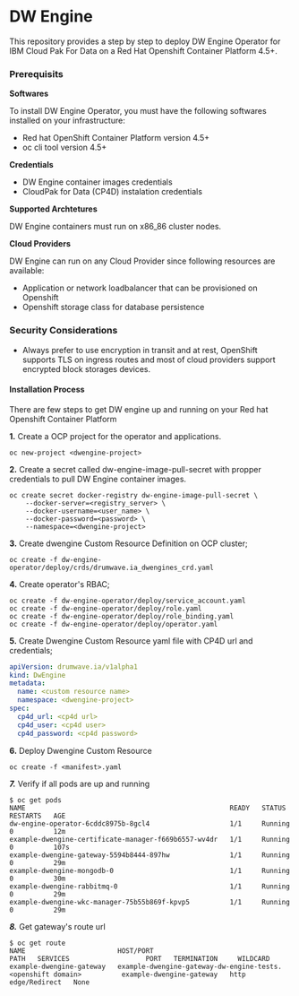 # DW Engine

This repository provides a step by step to deploy DW Engine Operator for IBM Cloud Pak For Data on a Red Hat Openshift Container Platform 4.5+.

### Prerequisits

**Softwares**

To install DW Engine Operator, you must have the following softwares installed on your infrastructure:

* Red hat OpenShift Container Platform version 4.5+
* oc cli tool version 4.5+

**Credentials**
* DW Engine container images credentials
* CloudPak for Data (CP4D) instalation credentials

**Supported Archtetures**

DW Engine containers must run on x86_86 cluster nodes.

**Cloud Providers**

DW Engine can run on any Cloud Provider since following resources are available:

- Application or network loadbalancer that can be provisioned on Openshift
- Openshift storage class for database persistence

### Security Considerations

- Always prefer to use encryption in transit and at rest, OpenShift supports TLS on ingress routes and most of cloud providers support encrypted block storages devices.

#### Installation Process

There are few steps to get DW engine up and running on your Red hat Openshift Container Platform

**1.** Create a OCP project for the operator and applications.

```shell
oc new-project <dwengine-project>
```

**2.** Create a secret called dw-engine-image-pull-secret with propper credentials to pull DW Engine container images.

```shell
oc create secret docker-registry dw-engine-image-pull-secret \
    --docker-server=<registry_server> \
    --docker-username=<user_name> \
    --docker-password=<password> \
    --namespace=<dwengine-project>
```

**3.** Create dwengine Custom Resource Definition on OCP cluster;

```shell
oc create -f dw-engine-operator/deploy/crds/drumwave.ia_dwengines_crd.yaml
```

**4.** Create operator's RBAC;

```shell
oc create -f dw-engine-operator/deploy/service_account.yaml
oc create -f dw-engine-operator/deploy/role.yaml
oc create -f dw-engine-operator/deploy/role_binding.yaml
oc create -f dw-engine-operator/deploy/operator.yaml
```

**5.** Create Dwengine Custom Resource yaml file with CP4D url and credentials;

```yaml
apiVersion: drumwave.ia/v1alpha1
kind: DwEngine
metadata:
  name: <custom resource name>
  namespace: <dwengine-project>
spec:
  cp4d_url: <cp4d url>
  cp4d_user: <cp4d user>
  cp4d_password: <cp4d password>
```

**6.** Deploy Dwengine Custom Resource

```shell
oc create -f <manifest>.yaml
```

***7.*** Verify if all pods are up and running
```shell
$ oc get pods
NAME                                                   READY   STATUS    RESTARTS   AGE
dw-engine-operator-6cddc8975b-8gcl4                    1/1     Running   0          12m
example-dwengine-certificate-manager-f669b6557-wv4dr   1/1     Running   0          107s
example-dwengine-gateway-5594b8444-897hw               1/1     Running   0          29m
example-dwengine-mongodb-0                             1/1     Running   0          30m
example-dwengine-rabbitmq-0                            1/1     Running   0          29m
example-dwengine-wkc-manager-75b55b869f-kpvp5          1/1     Running   0          29m
```

***8.*** Get gateway's route url
```shell
$ oc get route
NAME                       HOST/PORT                                                                                                                    PATH   SERVICES                   PORT   TERMINATION     WILDCARD
example-dwengine-gateway   example-dwengine-gateway-dw-engine-tests.<openshift domain>          example-dwengine-gateway   http   edge/Redirect   None
```